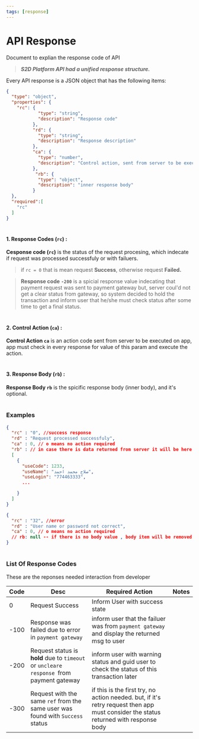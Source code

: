 ```yaml
---
tags: [response]
---
```

# API Response
Document to explian the response code of API
<!-- theme: info -->
> ***S2D Platform API had a unified response structure.***


Every API response is a JSON object that has the following items:
```json json_schema
{
  "type": "object",
  "properties": {
    "rc": {
            "type": "string",      
            "description": "Response code"
          },
          "rd": {
            "type": "string",
            "description": "Response description"
          },
          "ca": {
            "type": "number",
            "description": "Control action, sent from server to be executed on terminal."
          },
           "rb": {
            "type": "object",
            "description": "inner response body"
          }
  },
  "required":[
    "rc"
  ]
}
```
#

#### 1. Response Codes (`rc`) :
 **Cesponse code (`rc`)** is the status of the request procesing, which indecate if request was processed successfuly or with failuers.

>if `rc = 0`  that is mean request **Success**, otherwise request **Failed.**
<!-- theme: warning -->
> **Response code**  **`-200`** is a spicial response value indecating that payment request was sent to payment gateway but, server coul'd not get a clear status from gateway, so system decided to hold the transaction and inform user that he/she must check status after some time to get a final status.

#
#### 2. Control Action (`ca`) :

**Control Action `ca`** is an action code sent from server to be executed on app, app must check in every response for value of this param and execute the action.
#
#### 3. Response Body (`rb`) :
**Response Body `rb`** is the spicific response body (inner body), and it's optional.

#

### Examples

<!-- type: tab
title: Success Response
-->
```json
{
  "rc" : "0", //success response
  "rd" : "Request processed successfuly",
  "ca" : 0, // o means no action required
  "rb" : // in case there is data returned from server it will be here
  [
    {
      "useCode": 1233,
      "useName": "صلاح محمد احمد",
      "useLogin": "774463333",
      ...

    }
  ]
}
```
<!-- type: tab
title: Failure Response
-->
```json
{
  "rc" : "32", //error 
  "rd" : "User name or password not correct",
  "ca" : 0, // o means no action required
  // rb: null -- if there is no body value , body item will be removed.
}
```
<!-- type: tab-end -->
#

### List Of Response Codes 
These are the reponses needed interaction from developer
<!-- title: List Of Response Codes -->
Code | Desc | Required Action | Notes
---------|----------|---------|------
 0 | Request Success | Inform User with success state||
 -100 | Response was failed due to error in `payment gateway` | inform user that the failuer was from `payment gateway` and display the returned msg to user||
 -200 | Request status is **hold** due to `timeout` or `uncleare response `from payment gateway | inform user with warning status and guid user to check the status of this transaction later||
 -300|Request with the same `ref` from the same user was found with `Success` status |if this is the first try, no action needed. but, if it's retry request then app must consider the status returned with response body||







